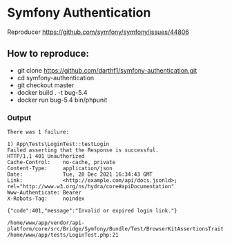 # Symfony Authentication

Reproducer https://github.com/symfony/symfony/issues/44806

## How to reproduce:
- git clone https://github.com/darthf1/symfony-authentication.git
- cd symfony-authentication
- git checkout master
- docker build . -t bug-5.4
- docker run bug-5.4 bin/phpunit

### Output
```
There was 1 failure:

1) App\Tests\LoginTest::testLogin
Failed asserting that the Response is successful.
HTTP/1.1 401 Unauthorized
Cache-Control:    no-cache, private
Content-Type:     application/json
Date:             Tue, 28 Dec 2021 16:34:43 GMT
Link:             <http://example.com/api/docs.jsonld>; rel="http://www.w3.org/ns/hydra/core#apiDocumentation"
Www-Authenticate: Bearer
X-Robots-Tag:     noindex

{"code":401,"message":"Invalid or expired login link."}

/home/www/app/vendor/api-platform/core/src/Bridge/Symfony/Bundle/Test/BrowserKitAssertionsTrait.php:33
/home/www/app/tests/LoginTest.php:21

```